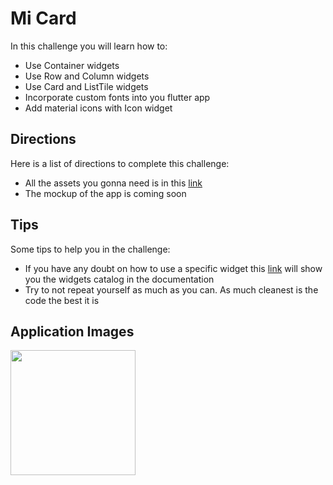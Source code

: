 # Mi Card

In this challenge you will learn how to:

- Use Container widgets
- Use Row and Column widgets
- Use Card and ListTile widgets
- Incorporate custom fonts into you flutter app
- Add material icons with Icon widget

## Directions

Here is a list of directions to complete this challenge:

- All the assets you gonna need is in this [link](https://github.com/VictorTiburcio/berkanna-flutter-challenges/tree/main/assets/mi_card)
- The mockup of the app is coming soon

## Tips

Some tips to help you in the challenge:

- If you have any doubt on how to use a specific widget this [link](https://flutter.dev/docs/development/ui/widgets) will show you the widgets catalog in the documentation
- Try to not repeat yourself as much as you can. As much cleanest is the code the best it is

## Application Images

<p align="left">
    <img src="https://github.com/VictorTiburcio/berkanna-flutter-challenges/blob/main/assets/mi_card/pixel-3a.png" width="200" max-height="50%" style="margin-right:20px"/>
</p>